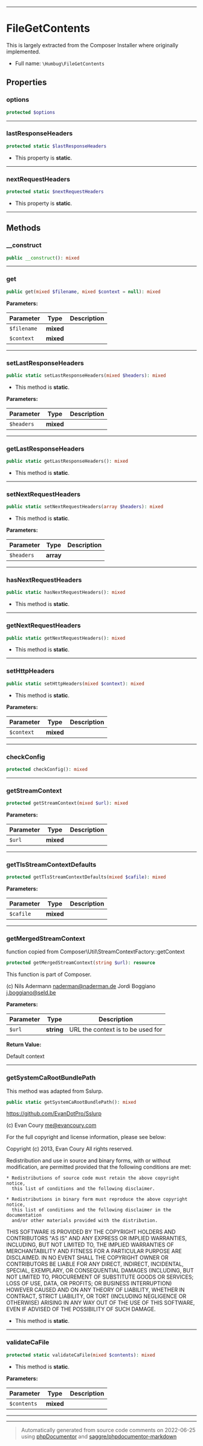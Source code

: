 ***

# FileGetContents

This is largely extracted from the Composer Installer where originally implemented.



* Full name: `\Humbug\FileGetContents`



## Properties


### options



```php
protected $options
```






***

### lastResponseHeaders



```php
protected static $lastResponseHeaders
```



* This property is **static**.


***

### nextRequestHeaders



```php
protected static $nextRequestHeaders
```



* This property is **static**.


***

## Methods


### __construct



```php
public __construct(): mixed
```











***

### get



```php
public get(mixed $filename, mixed $context = null): mixed
```








**Parameters:**

| Parameter | Type | Description |
|-----------|------|-------------|
| `$filename` | **mixed** |  |
| `$context` | **mixed** |  |




***

### setLastResponseHeaders



```php
public static setLastResponseHeaders(mixed $headers): mixed
```



* This method is **static**.




**Parameters:**

| Parameter | Type | Description |
|-----------|------|-------------|
| `$headers` | **mixed** |  |




***

### getLastResponseHeaders



```php
public static getLastResponseHeaders(): mixed
```



* This method is **static**.







***

### setNextRequestHeaders



```php
public static setNextRequestHeaders(array $headers): mixed
```



* This method is **static**.




**Parameters:**

| Parameter | Type | Description |
|-----------|------|-------------|
| `$headers` | **array** |  |




***

### hasNextRequestHeaders



```php
public static hasNextRequestHeaders(): mixed
```



* This method is **static**.







***

### getNextRequestHeaders



```php
public static getNextRequestHeaders(): mixed
```



* This method is **static**.







***

### setHttpHeaders



```php
public static setHttpHeaders(mixed $context): mixed
```



* This method is **static**.




**Parameters:**

| Parameter | Type | Description |
|-----------|------|-------------|
| `$context` | **mixed** |  |




***

### checkConfig



```php
protected checkConfig(): mixed
```











***

### getStreamContext



```php
protected getStreamContext(mixed $url): mixed
```








**Parameters:**

| Parameter | Type | Description |
|-----------|------|-------------|
| `$url` | **mixed** |  |




***

### getTlsStreamContextDefaults



```php
protected getTlsStreamContextDefaults(mixed $cafile): mixed
```








**Parameters:**

| Parameter | Type | Description |
|-----------|------|-------------|
| `$cafile` | **mixed** |  |




***

### getMergedStreamContext

function copied from Composer\Util\StreamContextFactory::getContext

```php
protected getMergedStreamContext(string $url): resource
```

This function is part of Composer.

(c) Nils Adermann <naderman@naderman.de>
    Jordi Boggiano <j.boggiano@seld.be>






**Parameters:**

| Parameter | Type | Description |
|-----------|------|-------------|
| `$url` | **string** | URL the context is to be used for |


**Return Value:**

Default context



***

### getSystemCaRootBundlePath

This method was adapted from Sslurp.

```php
public static getSystemCaRootBundlePath(): mixed
```

https://github.com/EvanDotPro/Sslurp

(c) Evan Coury <me@evancoury.com>

For the full copyright and license information, please see below:

Copyright (c) 2013, Evan Coury
All rights reserved.

Redistribution and use in source and binary forms, with or without modification,
are permitted provided that the following conditions are met:

    * Redistributions of source code must retain the above copyright notice,
      this list of conditions and the following disclaimer.

    * Redistributions in binary form must reproduce the above copyright notice,
      this list of conditions and the following disclaimer in the documentation
      and/or other materials provided with the distribution.

THIS SOFTWARE IS PROVIDED BY THE COPYRIGHT HOLDERS AND CONTRIBUTORS "AS IS" AND
ANY EXPRESS OR IMPLIED WARRANTIES, INCLUDING, BUT NOT LIMITED TO, THE IMPLIED
WARRANTIES OF MERCHANTABILITY AND FITNESS FOR A PARTICULAR PURPOSE ARE
DISCLAIMED. IN NO EVENT SHALL THE COPYRIGHT OWNER OR CONTRIBUTORS BE LIABLE FOR
ANY DIRECT, INDIRECT, INCIDENTAL, SPECIAL, EXEMPLARY, OR CONSEQUENTIAL DAMAGES
(INCLUDING, BUT NOT LIMITED TO, PROCUREMENT OF SUBSTITUTE GOODS OR SERVICES;
LOSS OF USE, DATA, OR PROFITS; OR BUSINESS INTERRUPTION) HOWEVER CAUSED AND ON
ANY THEORY OF LIABILITY, WHETHER IN CONTRACT, STRICT LIABILITY, OR TORT
(INCLUDING NEGLIGENCE OR OTHERWISE) ARISING IN ANY WAY OUT OF THE USE OF THIS
SOFTWARE, EVEN IF ADVISED OF THE POSSIBILITY OF SUCH DAMAGE.

* This method is **static**.







***

### validateCaFile



```php
protected static validateCaFile(mixed $contents): mixed
```



* This method is **static**.




**Parameters:**

| Parameter | Type | Description |
|-----------|------|-------------|
| `$contents` | **mixed** |  |




***


***
> Automatically generated from source code comments on 2022-06-25 using [phpDocumentor](http://www.phpdoc.org/) and [saggre/phpdocumentor-markdown](https://github.com/Saggre/phpDocumentor-markdown)
